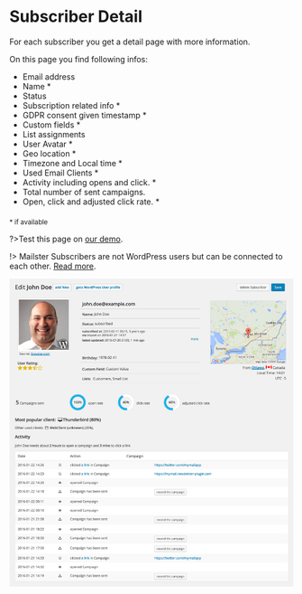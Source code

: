 # Subscriber Detail

For each subscriber you get a detail page with more information.

On this page you find following infos:

-   Email address
-   Name \*
-   Status
-   Subscription related info \*
-   GDPR consent given timestamp \*
-   Custom fields \*
-   List assignments
-   User Avatar \*
-   Geo location \*
-   Timezone and Local time \*
-   Used Email Clients \*
-   Activity including opens and click. \*
-   Total number of sent campaigns.
-   Open, click and adjusted click rate. \*

<sub>\* if available</sub>

?>Test this page on [our demo](https://demo2.mailster.co/wp-admin/edit.php?post_type=newsletter&page=mailster_subscribers&ID=5995).

!> Mailster Subscribers are not WordPress users but can be connected to each other. [Read more](https://kb.mailster.co/wordpress-users-in-mailster/).

![Subscriber Details](assets/subscriber-details.png)
